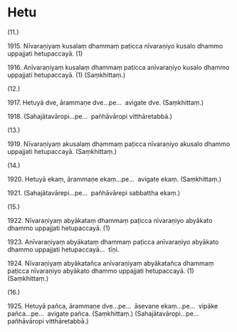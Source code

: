 # Hetu

(11.)

1915\. Nīvaraṇiyaṃ kusalaṃ dhammaṃ paṭicca nīvaraṇiyo kusalo dhammo uppajjati hetupaccayā. (1)

1916\. Anīvaraṇiyaṃ kusalaṃ dhammaṃ paṭicca anīvaraṇiyo kusalo dhammo uppajjati hetupaccayā. (1) (Saṃkhittaṃ.)

(12.)

1917\. Hetuyā dve, ārammaṇe dve…pe…  avigate dve. (Saṃkhittaṃ.)

1918\. (Sahajātavāropi…pe…  pañhāvāropi vitthāretabbā.)

(13.)

1919\. Nīvaraṇiyaṃ akusalaṃ dhammaṃ paṭicca nīvaraṇiyo akusalo dhammo uppajjati hetupaccayā. (Saṃkhittaṃ.)

(14.)

1920\. Hetuyā ekaṃ, ārammaṇe ekaṃ…pe…  avigate ekaṃ. (Saṃkhittaṃ.)

1921\. (Sahajātavārepi…pe…  pañhāvārepi sabbattha ekaṃ.)

(15.)

1922\. Nīvaraṇiyaṃ abyākataṃ dhammaṃ paṭicca nīvaraṇiyo abyākato dhammo uppajjati hetupaccayā. (1)

1923\. Anīvaraṇiyaṃ abyākataṃ dhammaṃ paṭicca anīvaraṇiyo abyākato dhammo uppajjati hetupaccayā…  tīṇi.

1924\. Nīvaraṇiyaṃ abyākatañca anīvaraṇiyaṃ abyākatañca dhammaṃ paṭicca nīvaraṇiyo abyākato dhammo uppajjati hetupaccayā. (1) (Saṃkhittaṃ.)

(16.)

1925\. Hetuyā pañca, ārammaṇe dve…pe…  āsevane ekaṃ…pe…  vipāke pañca…pe…  avigate pañca. (Saṃkhittaṃ.) (Sahajātavāropi…pe…  pañhāvāropi vitthāretabbā.)
